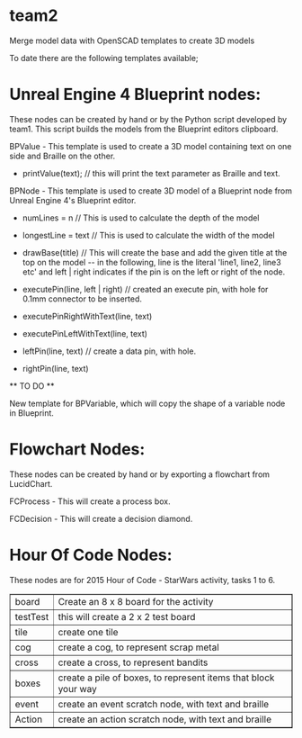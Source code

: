 # team2
Merge model data with OpenSCAD templates to create 3D models

To date there are the following templates available;


<h1>Unreal Engine 4 Blueprint nodes:</h1>
These nodes can be created by hand or by the Python script developed by team1. This script builds the models from the Blueprint editors clipboard.

BPValue - This template is used to create a 3D model containing text on one side and Braille on the other.
- printValue(text);   // this will print the text parameter as Braille and text.

BPNode - This template is used to create 3D model of a Blueprint node from Unreal Engine 4's Blueprint editor.
- numLines = n        // This is used to calculate the depth of the model
- longestLine = text  // This is used to calculate the width of the model
- drawBase(title)     // This will create the base and add the given title at the top on the model
-- in the following, line is the literal 'line1, line2, line3 etc' and left | right indicates if the pin is on the left or right of the node.
- executePin(line, left | right) // created an execute pin, with hole for 0.1mm connector to be inserted.
- executePinRightWithText(line, text)
- executePinLeftWithText(line, text)

- leftPin(line, text)  // create a data pin, with hole.
- rightPin(line, text)

** TO DO **

New template for BPVariable, which will copy the shape of a variable node in Blueprint.


<h1>Flowchart Nodes:</h1>
These nodes can be created by hand or by exporting a flowchart from LucidChart.

FCProcess - This will create a process box.

FCDecision - This will create a decision diamond.


<h1>Hour Of Code Nodes:</h1>
These nodes are for 2015 Hour of Code - StarWars activity, tasks 1 to 6.

<table border="1">
	<tr>
		<td>board</td><td>Create an 8 x 8 board for the activity</td>
	</tr><tr>
		<td>testTest</td><td>this will create a 2 x 2 test board</td>
	</tr><tr>		
		<td>tile</td><td>create one tile</td>
	</tr><tr>
		<td>cog</td><td>create a cog, to represent scrap metal</td>
	</tr><tr>
		<td>cross</td><td>create a cross, to represent bandits</td>
	</tr><tr>
		<td>boxes</td><td>create a pile of boxes, to represent items that block your way</td>
	</tr><tr>
		<td>event</td><td>create an event scratch node, with text and braille</td>
	</tr><tr>
		<td>Action</td><td>create an action scratch node, with text and braille</td>
	</tr>
</table>




